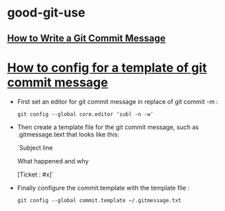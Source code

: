 # good-git-use
## [How to Write a Git Commit Message](http://chris.beams.io/posts/git-commit/)
# [How to config for a template of git commit message](https://git-scm.com/book/en/v2/Customizing-Git-Git-Configuration)
 - First set an editor for git commit message in replace of git commit -m :

 	`git config --global core.editor 'subl -n -w'`

 - Then create a template file for the git commit message, such as .gitmessage.text that looks like this:

 	`Subject line

 	 What happened and why

 	 [Ticket : #x]`

 - Finally configure the commit.template with the template file :

 	`git config --global commit.template ~/.gitmessage.txt`